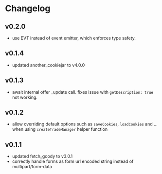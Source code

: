 
# Changelog

## v0.2.0

- use EVT instead of event emitter, which enforces type safety.

## v0.1.4

- updated another_cookiejar to v4.0.0

## v0.1.3

- await internal offer _update call. fixes issue with `getDescription: true` not working.

## v0.1.2

- allow overriding default options such as `saveCookies`, `loadCookies` and ...  when using `createTradeManager` helper function

## v0.1.1

- updated fetch_goody to v3.0.1
- correctly handle forms as form url encoded string instead of multipart/form-data

